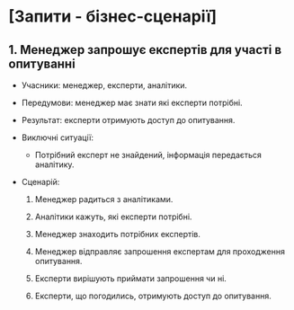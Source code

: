 # [Запити - бізнес-сценарії]

## 1. Менеджер запрошує експертів для участі в опитуванні

- Учасники: менеджер, експерти, аналітики.

- Передумови: менеджер має знати які експерти потрібні.

- Результат: експерти отримують доступ до опитування.

- Виключні ситуації:
	- Потрібний експерт не знайдений, інформація передається аналітику.

- Сценарій:

	1. Менеджер радиться з аналітиками.
	
	2. Аналітики кажуть, які експерти потрібні.
	
	3. Менеджер знаходить потрібних експертів.
	
	4. Менеджер відправляє запрошення експертам для проходження опитування.
	
	5. Експерти вирішують приймати запрошення чи ні.
	
	6. Експерти, що погодились, отримують доступ до опитування.
